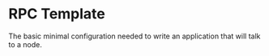 # RPC Template

The basic minimal configuration needed to write an application that will talk to a node. 
